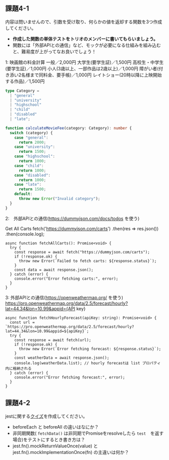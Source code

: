 ## 課題4-1

内容は問いませんので、引数を受け取り、何らかの値を返却する関数を3つ作成してください。
- **作成した関数の単体テストをトリオのメンバーに書いてもらいましょう。**
- 関数には「外部APIとの通信」など、モックが必要になる仕組みを組み込むと、難易度が上がってなお良いでしょう！

1: 映画館の料金計算 
一般／2,000円
大学生(要学生証)／1,500円
高校生・中学生(要学生証)／1,000円
小人(3歳以上、一部作品は2歳以上)／1,000円
障がい者(付き添い2名様まで同料金、要手帳)／1,000円
レイトショー(20時以降に上映開始する作品)／1,500円
```typescript
type Category =
  | "general"
  | "university"
  | "highschool"
  | "child"
  | "disabled"
  | "late";

function calculateMovieFee(category: Category): number {
  switch (category) {
    case "general":
      return 2000;
    case "university":
      return 1500;
    case "highschool":
      return 1000;
    case "child":
      return 1000;
    case "disabled":
      return 1000;
    case "late":
      return 1500;
    default:
      throw new Error("Invalid category");
  }
}
```

2:　外部APIとの通信(https://dummyjson.com/docs/todos を使う)

Get All Carts
fetch('https://dummyjson.com/carts')
.then(res => res.json())
.then(console.log);
```
async function fetchAllCarts(): Promise<void> {
  try {
    const response = await fetch("https://dummyjson.com/carts");
    if (!response.ok) {
      throw new Error(`Failed to fetch carts: ${response.status}`);
    }
    const data = await response.json();
  } catch (error) {
    console.error("Error fetching carts:", error);
  }
}
```

3: 外部APIとの通信(https://openweathermap.org/ を使う)
https://pro.openweathermap.org/data/2.5/forecast/hourly?lat=44.34&lon=10.99&appid={API key} 
```
async function fetchHourlyForecast(apiKey: string): Promise<void> {
  const url = `https://pro.openweathermap.org/data/2.5/forecast/hourly?lat=44.34&lon=10.99&appid=${apiKey}`;
  try {
    const response = await fetch(url);
    if (!response.ok) {
      throw new Error(`Error fetching forecast: ${response.status}`);
    }
    const weatherData = await response.json();
    console.log(weatherData.list); // hourly forecastは list プロパティ内に格納される
  } catch (error) {
    console.error("Error fetching forecast:", error);
  }
}
```

## 課題4-2

jestに関する[クイズ](https://www.notion.so/0b1e9517d2a0444597b265308f93d87f?pvs=21)を作成してください。
- beforeEach と beforeAll の違いはなにか？
- 非同期関数( `fetchData()` は非同期でPromiseをresolveしたら `test`　を返す場合)をテストにするとき書き方は？
- jest.fn().mockReturnValueOnce(value) と jest.fn().mockImplementationOnce(fn) の主違いは何か？
